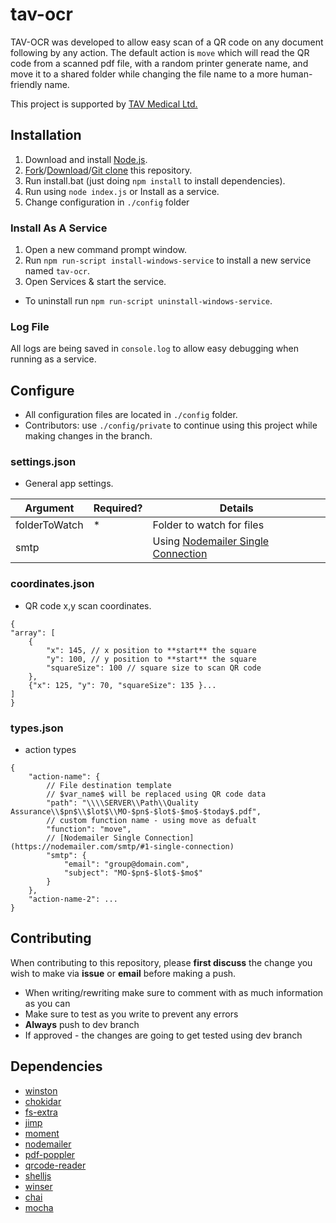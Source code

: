 # tav-ocr

TAV-OCR was developed to allow easy scan of a QR code on any document following by any action.
The default action is `move` which will read the QR code from a scanned pdf file, with a random printer generate name, and move it to a shared folder while changing the file name to a more human-friendly name.

This project is supported by [TAV Medical Ltd.](https://tavmedical.com)

## Installation

1. Download and install [Node.js](https://nodejs.org/en/).
2. [Fork](https://github.com/liorsh69/tav-ocr/fork)/[Download](https://github.com/liorsh69/tav-ocr/archive/master.zip)/[Git clone](https://help.github.com/articles/duplicating-a-repository/) this repository.
3. Run install.bat (just doing `npm install` to install dependencies).
4. Run using `node index.js` or Install as a service.
5. Change configuration in `./config` folder

### Install As A Service

1. Open a new command prompt window.
2. Run `npm run-script install-windows-service` to install a new service named `tav-ocr`.
3. Open Services & start the service.

-   To uninstall run `npm run-script uninstall-windows-service`.

### Log File

All logs are being saved in `console.log` to allow easy debugging when running as a service.

## Configure

-   All configuration files are located in `./config` folder.
-   Contributors: use `./config/private` to continue using this project while making changes in the branch.

### settings.json

-   General app settings.

| Argument      | Required? | Details                                                                                |
| ------------- | --------- | -------------------------------------------------------------------------------------- |
| folderToWatch | \*        | Folder to watch for files                                                              |
| smtp          |           | Using [Nodemailer Single Connection](https://nodemailer.com/smtp/#1-single-connection) |

### coordinates.json

-   QR code x,y scan coordinates.

```
{
"array": [
    {
        "x": 145, // x position to **start** the square
        "y": 100, // y position to **start** the square
        "squareSize": 100 // square size to scan QR code
    },
    {"x": 125, "y": 70, "squareSize": 135 }...
]
}

```

### types.json

-   action types

```
{
    "action-name": {
        // File destination template
        // $var_name$ will be replaced using QR code data
        "path": "\\\\SERVER\\Path\\Quality Assurance\\$pn$\\$lot$\\MO-$pn$-$lot$-$mo$-$today$.pdf",
        // custom function name - using move as defualt
        "function": "move",
        // [Nodemailer Single Connection](https://nodemailer.com/smtp/#1-single-connection)
        "smtp": {
            "email": "group@domain.com",
            "subject": "MO-$pn$-$lot$-$mo$"
        }
    },
    "action-name-2": ...
}
```

## Contributing

When contributing to this repository, please **first discuss** the change you wish to make via **issue** or **email** before making a push.

-   When writing/rewriting make sure to comment with as much information as you can
-   Make sure to test as you write to prevent any errors
-   **Always** push to dev branch
-   If approved - the changes are going to get tested using dev branch

## Dependencies

-   [winston](https://github.com/winstonjs/winston)
-   [chokidar](https://github.com/paulmillr/chokidar)
-   [fs-extra](https://github.com/jprichardson/node-fs-extra)
-   [jimp](https://github.com/oliver-moran/jimp)
-   [moment](https://github.com/moment/moment/)
-   [nodemailer](https://github.com/nodemailer/nodemailer)
-   [pdf-poppler](https://github.com/kb47/pdf-poppler)
-   [qrcode-reader](https://github.com/edi9999/jsqrcode)
-   [shelljs](https://github.com/shelljs/shelljs)
-   [winser](https://github.com/jfromaniello/winser)
-   [chai](https://github.com/chaijs/chai)
-   [mocha](https://github.com/mochajs/mocha)
